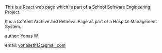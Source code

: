 This is a React web page which is part of a School Software Engineering Project.

It is a Content Archive and Retrieval Page as part of a Hospital Management System.

author: Yonas W.

email: yonaseth12@gmail.com  